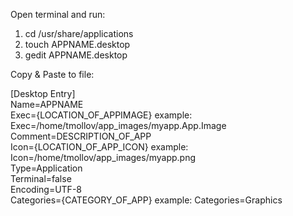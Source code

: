 Open terminal and run:

1. cd /usr/share/applications
2. touch APPNAME.desktop
3. gedit APPNAME.desktop

Copy & Paste to file:

[Desktop Entry]   
Name=APPNAME   
Exec={LOCATION_OF_APPIMAGE}    example: Exec=/home/tmollov/app_images/myapp.App.Image  
Comment=DESCRIPTION_OF_APP  
Icon={LOCATION_OF_APP_ICON}    example: Icon=/home/tmollov/app_images/myapp.png  
Type=Application  
Terminal=false  
Encoding=UTF-8  
Categories={CATEGORY_OF_APP}   example: Categories=Graphics
